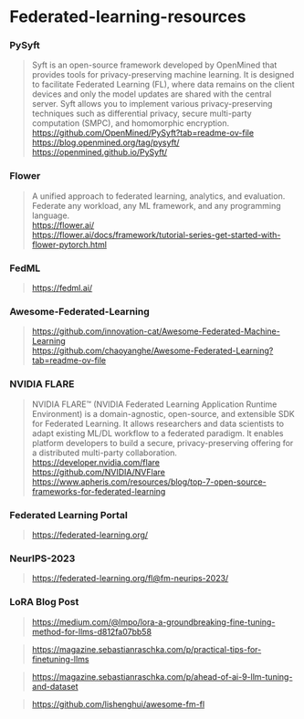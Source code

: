 # Federated-learning-resources

### PySyft
> Syft is an open-source framework developed by OpenMined that provides tools for privacy-preserving machine learning. It is designed to facilitate Federated Learning (FL), where data remains on the client devices and only the model updates are shared with the central server. Syft allows you to implement various privacy-preserving techniques such as differential privacy, secure multi-party computation (SMPC), and homomorphic encryption. <br/> 
> https://github.com/OpenMined/PySyft?tab=readme-ov-file <br/> 
> https://blog.openmined.org/tag/pysyft/ <br/> 
> https://openmined.github.io/PySyft/

### Flower
> A unified approach to federated learning, analytics, and evaluation. Federate any workload, any ML framework, and any programming language. <br/> 
> https://flower.ai/ <br/> 
> https://flower.ai/docs/framework/tutorial-series-get-started-with-flower-pytorch.html

### FedML
> https://fedml.ai/ 

### Awesome-Federated-Learning
> https://github.com/innovation-cat/Awesome-Federated-Machine-Learning <br/> 
> https://github.com/chaoyanghe/Awesome-Federated-Learning?tab=readme-ov-file

### NVIDIA FLARE
> NVIDIA FLARE™ (NVIDIA Federated Learning Application Runtime Environment) is a domain-agnostic, open-source, and extensible SDK for Federated Learning. It allows researchers and data scientists to adapt existing ML/DL workflow to a federated paradigm. It enables platform developers to build a secure, privacy-preserving offering for a distributed multi-party collaboration. <br/>
> https://developer.nvidia.com/flare <br/>
> https://github.com/NVIDIA/NVFlare <br/>
> https://www.apheris.com/resources/blog/top-7-open-source-frameworks-for-federated-learning

### Federated Learning Portal
> https://federated-learning.org/

### NeurIPS-2023
> https://federated-learning.org/fl@fm-neurips-2023/


### LoRA Blog Post
> https://medium.com/@lmpo/lora-a-groundbreaking-fine-tuning-method-for-llms-d812fa07bb58

> https://magazine.sebastianraschka.com/p/practical-tips-for-finetuning-llms

> https://magazine.sebastianraschka.com/p/ahead-of-ai-9-llm-tuning-and-dataset

> https://github.com/lishenghui/awesome-fm-fl
